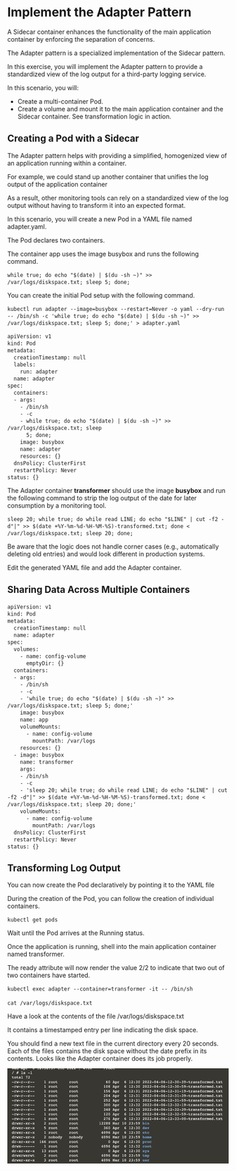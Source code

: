 #  Implement the Adapter Pattern

A Sidecar container enhances the functionality of the main application container by enforcing the separation of concerns. 

The Adapter pattern is a specialized implementation of the Sidecar pattern. 

In this exercise, you will implement the Adapter pattern to provide a standardized view of the log output for a third-party logging service.

In this scenario, you will:

* Create a multi-container Pod.
* Create a volume and mount it to the main application container and the Sidecar container.
  See transformation logic in action.
  
## Creating a Pod with a Sidecar

The Adapter pattern helps with providing a simplified, homogenized view of an application running within a container.

For example, we could stand up another container that unifies the log output of the application container

As a result, other monitoring tools can rely on a standardized view of the log output without having to transform it into an expected format.

In this scenario, you will create a new Pod in a YAML file named adapter.yaml. 

The Pod declares two containers. 

The container app uses the image busybox and runs the following command.

```
while true; do echo "$(date) | $(du -sh ~)" >> /var/logs/diskspace.txt; sleep 5; done;
```
You can create the initial Pod setup with the following command.

```
kubectl run adapter --image=busybox --restart=Never -o yaml --dry-run -- /bin/sh -c 'while true; do echo "$(date) | $(du -sh ~)" >> /var/logs/diskspace.txt; sleep 5; done;' > adapter.yaml
```

```
apiVersion: v1
kind: Pod
metadata:
  creationTimestamp: null
  labels:
    run: adapter
  name: adapter
spec:
  containers:
  - args:
    - /bin/sh
    - -c
    - while true; do echo "$(date) | $(du -sh ~)" >> /var/logs/diskspace.txt; sleep
      5; done;
    image: busybox
    name: adapter
    resources: {}
  dnsPolicy: ClusterFirst
  restartPolicy: Never
status: {}
```

The Adapter container <b>transformer</b> should use the image <b>busybox</b> and run the following command to strip the log output of the date for later consumption by a monitoring tool.

```
sleep 20; while true; do while read LINE; do echo "$LINE" | cut -f2 -d"|" >> $(date +%Y-%m-%d-%H-%M-%S)-transformed.txt; done < /var/logs/diskspace.txt; sleep 20; done;
```

Be aware that the logic does not handle corner cases (e.g., automatically deleting old entries) and would look different in production systems.

Edit the generated YAML file and add the Adapter container.

## Sharing Data Across Multiple Containers

```
apiVersion: v1
kind: Pod
metadata:
  creationTimestamp: null
  name: adapter
spec:
  volumes:
    - name: config-volume
      emptyDir: {}
  containers:
  - args:
    - /bin/sh
    - -c
    - 'while true; do echo "$(date) | $(du -sh ~)" >> /var/logs/diskspace.txt; sleep 5; done;'
    image: busybox
    name: app
    volumeMounts:
      - name: config-volume
        mountPath: /var/logs
    resources: {}
  - image: busybox
    name: transformer
    args:
    - /bin/sh
    - -c
    - 'sleep 20; while true; do while read LINE; do echo "$LINE" | cut -f2 -d"|" >> $(date +%Y-%m-%d-%H-%M-%S)-transformed.txt; done < /var/logs/diskspace.txt; sleep 20; done;'
    volumeMounts:
      - name: config-volume
        mountPath: /var/logs
  dnsPolicy: ClusterFirst
  restartPolicy: Never
status: {}
```


## Transforming Log Output

You can now create the Pod declaratively by pointing it to the YAML file

During the creation of the Pod, you can follow the creation of individual containers.

```
kubectl get pods
```

Wait until the Pod arrives at the Running status. 

Once the application is running, shell into the main application container named transformer. 

The ready attribute will now render the value 2/2 to indicate that two out of two containers have started.

```
kubectl exec adapter --container=transformer -it -- /bin/sh

cat /var/logs/diskspace.txt
```

Have a look at the contents of the file /var/logs/diskspace.txt

It contains a timestamped entry per line indicating the disk space.

You should find a new text file in the current directory every 20 seconds. Each of the files contains the disk space without the date prefix in its contents. Looks like the Adapter container does its job properly.

![transformed.png](adapterpattern/transformed.png)






